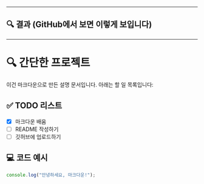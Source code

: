 
---

## 🔍 결과 (GitHub에서 보면 이렇게 보입니다)

---

# 🔍 간단한 프로젝트

이건 마크다운으로 만든 설명 문서입니다. 아래는 할 일 목록입니다:

## ✅ TODO 리스트

- [x] 마크다운 배움  
- [ ] README 작성하기  
- [ ] 깃허브에 업로드하기

## 💻 코드 예시

```javascript
console.log("안녕하세요, 마크다운!");
